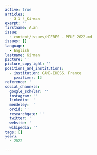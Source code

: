 ```yaml
---
active: true
articles:
  - 3-1-4_Kirman
exerpt: ''
firstname: Alan
issue:
  - content/issues/HCERES - PFUE 2022.md
issues: []
language:
  - English
lastname: Kirman
picture: ''
picture_copyright: ''
positions_and_institutions:
  - institution: CAMS-EHESS, France
    positions: []
reference: ''
social_channels:
  google_scholar: ''
  instagram: ''
  linkedin: ''
  mendeley: ''
  orcid: ''
  researchgate: ''
  twitter: ''
  website: ''
  wikipedia: ''
tags: []
years:
  - 2022

---
```

